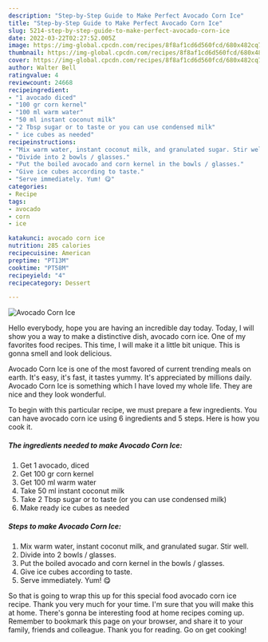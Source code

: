 ```yaml
---
description: "Step-by-Step Guide to Make Perfect Avocado Corn Ice"
title: "Step-by-Step Guide to Make Perfect Avocado Corn Ice"
slug: 5214-step-by-step-guide-to-make-perfect-avocado-corn-ice
date: 2022-03-22T02:27:52.005Z
image: https://img-global.cpcdn.com/recipes/8f8af1cd6d560fcd/680x482cq70/avocado-corn-ice-recipe-main-photo.jpg
thumbnail: https://img-global.cpcdn.com/recipes/8f8af1cd6d560fcd/680x482cq70/avocado-corn-ice-recipe-main-photo.jpg
cover: https://img-global.cpcdn.com/recipes/8f8af1cd6d560fcd/680x482cq70/avocado-corn-ice-recipe-main-photo.jpg
author: Walter Bell
ratingvalue: 4
reviewcount: 24668
recipeingredient:
- "1 avocado diced"
- "100 gr corn kernel"
- "100 ml warm water"
- "50 ml instant coconut milk"
- "2 Tbsp sugar or to taste or you can use condensed milk"
- " ice cubes as needed"
recipeinstructions:
- "Mix warm water, instant coconut milk, and granulated sugar. Stir well."
- "Divide into 2 bowls / glasses."
- "Put the boiled avocado and corn kernel in the bowls / glasses."
- "Give ice cubes according to taste."
- "Serve immediately. Yum! 😋"
categories:
- Recipe
tags:
- avocado
- corn
- ice

katakunci: avocado corn ice 
nutrition: 285 calories
recipecuisine: American
preptime: "PT13M"
cooktime: "PT58M"
recipeyield: "4"
recipecategory: Dessert

---
```



![Avocado Corn Ice](https://img-global.cpcdn.com/recipes/8f8af1cd6d560fcd/680x482cq70/avocado-corn-ice-recipe-main-photo.jpg)

Hello everybody, hope you are having an incredible day today. Today, I will show you a way to make a distinctive dish, avocado corn ice. One of my favorites food recipes. This time, I will make it a little bit unique. This is gonna smell and look delicious.



Avocado Corn Ice is one of the most favored of current trending meals on earth. It's easy, it's fast, it tastes yummy. It's appreciated by millions daily. Avocado Corn Ice is something which I have loved my whole life. They are nice and they look wonderful.


To begin with this particular recipe, we must prepare a few ingredients. You can have avocado corn ice using 6 ingredients and 5 steps. Here is how you cook it.

<!--inarticleads1-->

##### The ingredients needed to make Avocado Corn Ice:

1. Get 1 avocado, diced
1. Get 100 gr corn kernel
1. Get 100 ml warm water
1. Take 50 ml instant coconut milk
1. Take 2 Tbsp sugar or to taste (or you can use condensed milk)
1. Make ready  ice cubes as needed




<!--inarticleads2-->

##### Steps to make Avocado Corn Ice:

1. Mix warm water, instant coconut milk, and granulated sugar. Stir well.
1. Divide into 2 bowls / glasses.
1. Put the boiled avocado and corn kernel in the bowls / glasses.
1. Give ice cubes according to taste.
1. Serve immediately. Yum! 😋




So that is going to wrap this up for this special food avocado corn ice recipe. Thank you very much for your time. I'm sure that you will make this at home. There's gonna be interesting food at home recipes coming up. Remember to bookmark this page on your browser, and share it to your family, friends and colleague. Thank you for reading. Go on get cooking!
